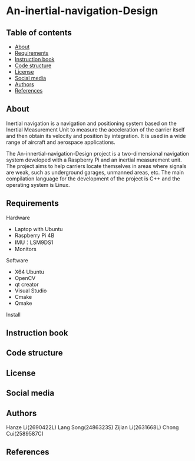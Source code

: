 # An-inertial-navigation-Design
## Table of contents
* [About](#about)
* [Requirements](#requirements)
* [Instruction book](#instruction-book)
* [Code structure](#code-structure)
* [License](#license)
* [Social media](#social-media)
* [Authors](#authors)
* [References](#references)

## About
Inertial navigation is a navigation and positioning system based on the Inertial Measurement Unit to measure the acceleration of the carrier itself and then obtain its velocity and position by integration. It is used in a wide range of aircraft and aerospace applications.

The An-innertial-navigation-Design project is a two-dimensional navigation system developed with a Raspberry Pi and an inertial measurement unit. The project aims to help carriers locate themselves in areas where signals are weak, such as underground garages, unmanned areas, etc. The main compilation language for the development of the project is C++ and the operating system is Linux.
## Requirements
Hardware
* Laptop with Ubuntu
* Raspberry Pi 4B
* IMU：LSM9DS1
* Monitors

Software
* X64 Ubuntu
* OpenCV
* qt creator
* Visual Studio
* Cmake
* Qmake

Install<br/>

## Instruction book

## Code structure

## License

## Social media

## Authors
Hanze Li(2690422L)
Lang Song(2486323S)
Zijian Li(2631668L)
Chong Cui(2589587C)
## References
